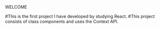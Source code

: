WELCOME

#This is the first project I have developed by studying React.
#This project consists of class components and uses the Context API.
